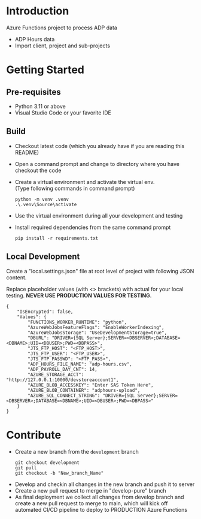 # Introduction 
Azure Functions project to process ADP data 
* ADP Hours data
* Import client, project and sub-projects 

# Getting Started
## Pre-requisites
* Python 3.11 or above
* Visual Studio Code or your favorite IDE

## Build
* Checkout latest code (which you already have if you are reading this README)
* Open a command prompt and change to directory where you have checkout the code
* Create a virtual environment and activate the virtual env.<br>(Type following commands in command prompt)

    ```
    python -m venv .venv
    .\.venv\Source\activate
    ```
* Use the virtual environment during all your development and testing
* Install required dependencies from the same command prompt
    ```
    pip install -r requirements.txt
    ```

## Local Development
Create a "local.settings.json" file at root level of project with following JSON content. 

Replace placeholder values (with <> brackets) with actual for your local testing. <b>NEVER USE PRODUCTION VALUES FOR TESTING.</b>    

    {
        "IsEncrypted": false,
        "Values": {
            "FUNCTIONS_WORKER_RUNTIME": "python",
            "AzureWebJobsFeatureFlags": "EnableWorkerIndexing",
            "AzureWebJobsStorage": "UseDevelopmentStorage=true",
            "DBURL": "DRIVER={SQL Server};SERVER=<DBSERVER>;DATABASE=<DBNAME>;UID=<DBUSER>;PWD=<DBPASS>",
            "JTS_FTP_HOST": "<FTP_HOST>",
            "JTS_FTP_USER": "<FTP_USER>",
            "JTS_FTP_PASSWD": "<FTP_PASS>",
            "ADP_HOURS_FILE_NAME": "adp-hours.csv",
            "ADP_PAYROLL_DAY_CNT": 14,
            "AZURE_STORAGE_ACCT": "http://127.0.0.1:10000/devstoreaccount1",
            "AZURE_BLOB_ACCESSKEY": "Enter SAS Token Here",
            "AZURE_BLOB_CONTAINER": "adphours-upload",
            "AZURE_SQL_CONNECT_STRING": "DRIVER={SQL Server};SERVER=<DBSERVER>;DATABASE=<DBNAME>;UID=<DBUSER>;PWD=<DBPASS>"
        }
    }

# Contribute
* Create a new branch from the `development` branch
    ```
    git checkout development
    git pull
    git checkout -b "New_branch_Name"
    ```
* Develop and checkin all changes in the new branch and push it to server
* Create a new pull request to merge in "develop-pure" branch
* As final deployment we collect all changes from develop branch and create a new pull request to merge to main, which will kick off automated CI/CD pipeline to deploy to PRODUCTION Azure Functions
